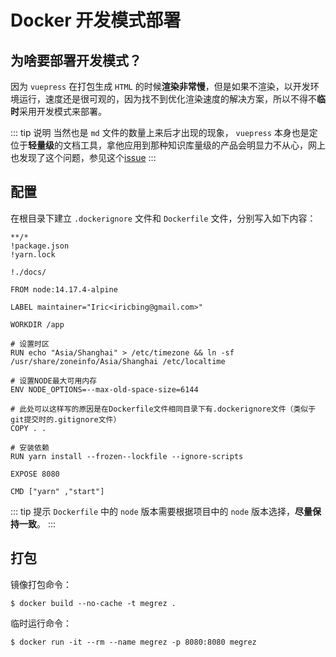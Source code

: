 # Docker 开发模式部署

## 为啥要部署开发模式？

因为 `vuepress` 在打包生成 `HTML` 的时候**渲染非常慢**，但是如果不渲染，以开发环境运行，速度还是很可观的，因为找不到优化渲染速度的解决方案，所以不得不**临时**采用开发模式来部署。

::: tip 说明
当然也是 `md` 文件的数量上来后才出现的现象， `vuepress` 本身也是定位于**轻量级**的文档工具，拿他应用到那种知识库量级的产品会明显力不从心，网上也发现了这个问题，参见这个[issue](https://github.com/vuejs/vuepress/issues/2922)
:::

## 配置

在根目录下建立 `.dockerignore` 文件和 `Dockerfile` 文件，分别写入如下内容：

```ignore
**/*
!package.json
!yarn.lock

!./docs/
```

```docker
FROM node:14.17.4-alpine

LABEL maintainer="Iric<iricbing@gmail.com>"

WORKDIR /app

# 设置时区
RUN echo "Asia/Shanghai" > /etc/timezone && ln -sf /usr/share/zoneinfo/Asia/Shanghai /etc/localtime

# 设置NODE最大可用内存
ENV NODE_OPTIONS=--max-old-space-size=6144

# 此处可以这样写的原因是在Dockerfile文件相同目录下有.dockerignore文件（类似于git提交时的.gitignore文件）
COPY . .

# 安装依赖
RUN yarn install --frozen--lockfile --ignore-scripts

EXPOSE 8080

CMD ["yarn" ,"start"]
```

::: tip 提示
`Dockerfile` 中的 `node` 版本需要根据项目中的 `node` 版本选择，**尽量保持一致**。
:::

## 打包

镜像打包命令：

```shell
$ docker build --no-cache -t megrez .
```

临时运行命令：

```shell
$ docker run -it --rm --name megrez -p 8080:8080 megrez
```
